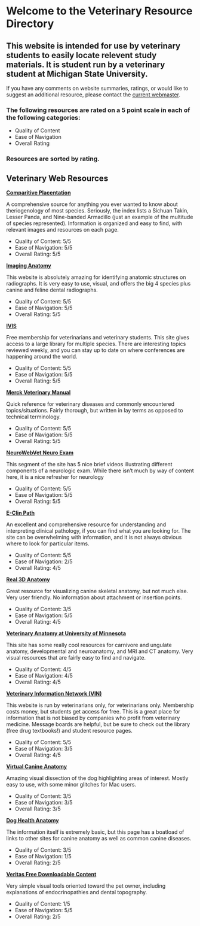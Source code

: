 # **Welcome to the Veterinary Resource Directory**

## This website is intended for use by veterinary students to easily locate relevent study materials. It is student run by a veterinary student at Michigan State University.

If you have any comments on website summaries, ratings, or would like to suggest an additional resource, please contact the [current webmaster](mailto:CPieprzyk@gmail.com).

### The following resources are rated on a 5 point scale in each of the following categories: 
- Quality of Content
- Ease of Navigation
- Overall Rating

### Resources are sorted by rating.

## Veterinary Web Resources

[**Comparitive Placentation**](http://placentation.ucsd.edu/homefs.html)

A comprehensive source for anything you ever wanted to know about theriogenology of most species. Seriously, the index lists a Sichuan Takin,  Lesser Panda, and Nine-banded Armadillo (just an example of the multitude of species represented). Information is organized and easy to find, with relevant images and resources on each page.

- Quality of Content: 5/5
- Ease of Navigation: 5/5
- Overall Rating: 5/5

[**Imaging Anatomy**](http://vetmed.illinois.edu/courses/imaging_anatomy/index.html)

This website is absolutely amazing for identifying anatomic structures on radiographs. It is very easy to use, visual, and offers the big 4 species plus canine and feline dental radiographs.

- Quality of Content: 5/5
- Ease of Navigation: 5/5
- Overall Rating: 5/5

[**IVIS**](http://www.ivis.org/home.asp)

Free membership for veterinarians and veterinary students. This site gives access to a large library for multiple species. There are interesting topics reviewed weekly, and you can stay up to date on where conferences are happening around the world.

- Quality of Content: 5/5
- Ease of Navigation: 5/5
- Overall Rating: 5/5

[**Merck Veterinary Manual**](http://www.merckvetmanual.com/)

Quick reference for veterinary diseases and commonly encountered topics/situations. Fairly thorough, but written in lay terms as opposed to technical terminology.

- Quality of Content: 5/5
- Ease of Navigation: 5/5
- Overall Rating: 5/5

[**NeuroWebVet Neuro Exam**](https://neurowebvet.com/the-neurologic-exam/)

This segment of the site has 5 nice brief videos illustrating different components of a neurologic exam. While there isn’t much by way of content here, it is a nice refresher for neurology

- Quality of Content: 5/5
- Ease of Navigation: 5/5
- Overall Rating: 5/5

[**E-Clin Path**](www.eclinpath.com)

An excellent and comprehensive resource for understanding and interpreting clinical pathology, if you can find what you are looking for. The site can be overwhelming with information, and it is not always obvious where to look for particular items.

- Quality of Content: 5/5
- Ease of Navigation: 2/5
- Overall Rating: 4/5

[**Real 3D Anatomy**](http://www.real3danatomy.com/index.html)

Great resource for visualizing canine skeletal anatomy, but not much else. Very user friendly. No information about attachment or insertion points.

- Quality of Content: 3/5
- Ease of Navigation: 5/5
- Overall Rating: 4/5

[**Veterinary Anatomy at University of Minnesota**](http://vanat.cvm.umn.edu/)

This site has some really cool resources for carnivore and ungulate anatomy, developmental and neuroanatomy, and MRI and CT anatomy. Very visual resources that are fairly easy to find and navigate.

- Quality of Content: 4/5
- Ease of Navigation: 4/5
- Overall Rating: 4/5

[**Veterinary Information Network (VIN)**](www.vin.com)

This website is run by veterinarians only, for veterinarians only. Membership costs money, but students get access for free. This is a great place for information that is not biased by companies who profit from veterinary medicine. Message boards are helpful, but be sure to check out the library (free drug textbooks!) and student resource pages.

- Quality of Content: 5/5
- Ease of Navigation: 3/5
- Overall Rating: 4/5

[**Virtual Canine Anatomy**](http://www.cvmbs.colostate.edu/vetneuro/VCA3/vca.html)

Amazing visual dissection of the dog highlighting areas of interest. Mostly easy to use, with some minor glitches for Mac users. 

- Quality of Content: 3/5
- Ease of Navigation: 3/5
- Overall Rating: 3/5

[**Dog Health Anatomy**](http://www.lowchensaustralia.com/health/anatomy.htm)

The information itself is extremely basic, but this page has a boatload of links to other sites for canine anatomy as well as common canine diseases.

- Quality of Content: 3/5
- Ease of Navigation: 1/5
- Overall Rating: 2/5

[**Veritas Free Downloadable Content**](https://www.veritasdvm.com/web/veritas/downloads)

Very simple visual tools oriented toward the pet owner, including explanations of endocrinopathies and dental topography. 

- Quality of Content: 1/5
- Ease of Navigation: 5/5
- Overall Rating: 2/5
